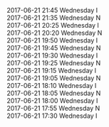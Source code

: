2017-06-21 21:45 Wednesday  I  
2017-06-21 21:35 Wednesday  N  
2017-06-21 20:25 Wednesday  I  
2017-06-21 20:20 Wednesday  N  
2017-06-21 19:50 Wednesday  I  
2017-06-21 19:45 Wednesday  N  
2017-06-21 19:30 Wednesday  I  
2017-06-21 19:25 Wednesday  N  
2017-06-21 19:15 Wednesday  I  
2017-06-21 19:05 Wednesday  N  
2017-06-21 18:10 Wednesday  I  
2017-06-21 18:05 Wednesday  N  
2017-06-21 18:00 Wednesday  I  
2017-06-21 17:55 Wednesday  N  
2017-06-21 17:30 Wednesday  I  
